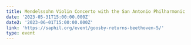 ```yaml
---
title: Mendelssohn Violin Concerto with the San Antonio Philharmonic
date: '2023-05-31T15:00:00.000Z'
date2: '2023-06-01T15:00:00.000Z'
link: 'https://saphil.org/event/goosby-returns-beethoven-5/'
type: event
---
```


